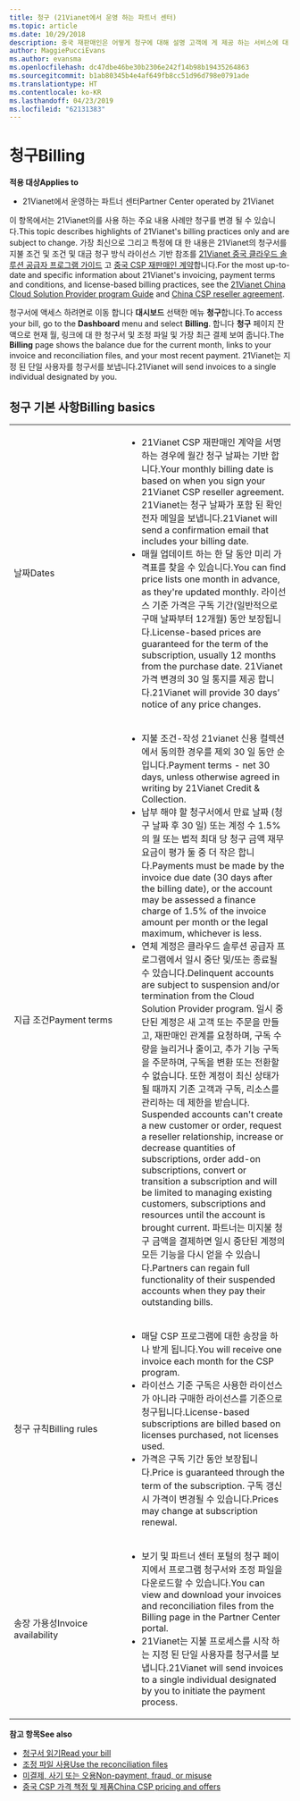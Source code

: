 ```yaml
---
title: 청구 (21Vianet에서 운영 하는 파트너 센터)
ms.topic: article
ms.date: 10/29/2018
description: 중국 재판매인은 어떻게 청구에 대해 설명 고객에 게 제공 하는 서비스에 대 한 합니다.
author: MaggiePucciEvans
ms.author: evansma
ms.openlocfilehash: dc47dbe46be30b2306e242f14b98b19435264863
ms.sourcegitcommit: b1ab80345b4e4af649fb8cc51d96d798e0791ade
ms.translationtype: HT
ms.contentlocale: ko-KR
ms.lasthandoff: 04/23/2019
ms.locfileid: "62131383"
---
```

# <a name="billing"></a><span data-ttu-id="59cbb-103">청구</span><span class="sxs-lookup"><span data-stu-id="59cbb-103">Billing</span></span>

<span data-ttu-id="59cbb-104">**적용 대상**</span><span class="sxs-lookup"><span data-stu-id="59cbb-104">**Applies to**</span></span>

-   <span data-ttu-id="59cbb-105">21Vianet에서 운영하는 파트너 센터</span><span class="sxs-lookup"><span data-stu-id="59cbb-105">Partner Center operated by 21Vianet</span></span>

<span data-ttu-id="59cbb-106">이 항목에서는 21Vianet의를 사용 하는 주요 내용 사례만 청구를 변경 될 수 있습니다.</span><span class="sxs-lookup"><span data-stu-id="59cbb-106">This topic describes highlights of 21Vianet's billing practices only and are subject to change.</span></span> <span data-ttu-id="59cbb-107">가장 최신으로 그리고 특정에 대 한 내용은 21Vianet의 청구서를 지불 조건 및 조건 및 대금 청구 방식 라이선스 기반 참조를 [21Vianet 중국 클라우드 솔루션 공급자 프로그램 가이드](https://www.21vbluecloud.com/office365/SolProv_programguide/) 고 [ 중국 CSP 재판매인 계약](https://www.21vbluecloud.com/office365/ResellerAgr/)합니다.</span><span class="sxs-lookup"><span data-stu-id="59cbb-107">For the most up-to-date and specific information about 21Vianet's invoicing, payment terms and conditions, and license-based billing practices, see the [21Vianet China Cloud Solution Provider program Guide](https://www.21vbluecloud.com/office365/SolProv_programguide/) and [China CSP reseller agreement](https://www.21vbluecloud.com/office365/ResellerAgr/).</span></span>

<span data-ttu-id="59cbb-108">청구서에 액세스 하려면로 이동 합니다 **대시보드** 선택한 메뉴 **청구**합니다.</span><span class="sxs-lookup"><span data-stu-id="59cbb-108">To access your bill, go to the **Dashboard** menu and select **Billing**.</span></span> <span data-ttu-id="59cbb-109">합니다 **청구** 페이지 잔액으로 현재 월, 링크에 대 한 청구서 및 조정 파일 및 가장 최근 결제 보여 줍니다.</span><span class="sxs-lookup"><span data-stu-id="59cbb-109">The **Billing** page shows the balance due for the current month, links to your invoice and reconciliation files, and your most recent payment.</span></span> <span data-ttu-id="59cbb-110">21Vianet는 지정 된 단일 사용자를 청구서를 보냅니다.</span><span class="sxs-lookup"><span data-stu-id="59cbb-110">21Vianet will send invoices to a single individual designated by you.</span></span> 


## <a name="billing-basics"></a><span data-ttu-id="59cbb-111">청구 기본 사항</span><span class="sxs-lookup"><span data-stu-id="59cbb-111">Billing basics</span></span>


<table>
<colgroup>
<col width="40%" />
<col width="60%" />
</colgroup>
<tbody>
<tr class="odd">
<td><span data-ttu-id="59cbb-112">날짜</span><span class="sxs-lookup"><span data-stu-id="59cbb-112">Dates</span></span></td>
<td><ul>
<li><span data-ttu-id="59cbb-113">21Vianet CSP 재판매인 계약을 서명 하는 경우에 월간 청구 날짜는 기반 합니다.</span><span class="sxs-lookup"><span data-stu-id="59cbb-113">Your monthly billing date is based on when you sign your 21Vianet CSP reseller agreement.</span></span> <span data-ttu-id="59cbb-114">21Vianet는 청구 날짜가 포함 된 확인 전자 메일을 보냅니다.</span><span class="sxs-lookup"><span data-stu-id="59cbb-114">21Vianet will send a confirmation email that includes your billing date.</span></span></li>
<li><span data-ttu-id="59cbb-115">매월 업데이트 하는 한 달 동안 미리 가격표를 찾을 수 있습니다.</span><span class="sxs-lookup"><span data-stu-id="59cbb-115">You can find price lists one month in advance, as they're updated monthly.</span></span> <span data-ttu-id="59cbb-116">라이선스 기준 가격은 구독 기간(일반적으로 구매 날짜부터 12개월) 동안 보장됩니다.</span><span class="sxs-lookup"><span data-stu-id="59cbb-116">License-based prices are guaranteed for the term of the subscription, usually 12 months from the purchase date.</span></span> <span data-ttu-id="59cbb-117">21Vianet 가격 변경의 30 일 통지를 제공 합니다.</span><span class="sxs-lookup"><span data-stu-id="59cbb-117">21Vianet will provide 30 days’ notice of any price changes.</span></span></li>
</ul></td>
</tr>
<tr class="even">
<td><span data-ttu-id="59cbb-118">지급 조건</span><span class="sxs-lookup"><span data-stu-id="59cbb-118">Payment terms</span></span></td>
<td><ul>
<li><span data-ttu-id="59cbb-119">지불 조건-작성 21vianet 신용 컬렉션에서 동의한 경우를 제외 30 일 동안 순입니다.</span><span class="sxs-lookup"><span data-stu-id="59cbb-119">Payment terms - net 30 days, unless otherwise agreed in writing by 21Vianet Credit & Collection.</span></span></li>
<li><span data-ttu-id="59cbb-120">납부 해야 할 청구서에서 만료 날짜 (청구 날짜 후 30 일) 또는 계정 수 1.5%의 월 또는 법적 최대 당 청구 금액 재무 요금이 평가 둘 중 더 작은 합니다.</span><span class="sxs-lookup"><span data-stu-id="59cbb-120">Payments must be made by the invoice due date (30 days after the billing date), or the account may be assessed a finance charge of 1.5% of the invoice amount per month or the legal maximum, whichever is less.</span></span></li>
<li><span data-ttu-id="59cbb-121">연체 계정은 클라우드 솔루션 공급자 프로그램에서 일시 중단 및/또는 종료될 수 있습니다.</span><span class="sxs-lookup"><span data-stu-id="59cbb-121">Delinquent accounts are subject to suspension and/or termination from the Cloud Solution Provider program.</span></span> <span data-ttu-id="59cbb-122">일시 중단된 계정은 새 고객 또는 주문을 만들고, 재판매인 관계를 요청하며, 구독 수량을 늘리거나 줄이고, 추가 기능 구독을 주문하며, 구독을 변환 또는 전환할 수 없습니다. 또한 계정이 최신 상태가 될 때까지 기존 고객과 구독, 리소스를 관리하는 데 제한을 받습니다. </span><span class="sxs-lookup"><span data-stu-id="59cbb-122">Suspended accounts can't create a new customer or order, request a reseller relationship, increase or decrease quantities of subscriptions, order add-on subscriptions, convert or transition a subscription and will be limited to managing existing customers, subscriptions and resources until the account is brought current.</span></span> <span data-ttu-id="59cbb-123">파트너는 미지불 청구 금액을 결제하면 일시 중단된 계정의 모든 기능을 다시 얻을 수 있습니다.</span><span class="sxs-lookup"><span data-stu-id="59cbb-123">Partners can regain full functionality of their suspended accounts when they pay their outstanding bills.</span></span></li>
</ul></td>
</tr>
<tr class="odd">
<td><span data-ttu-id="59cbb-124">청구 규칙</span><span class="sxs-lookup"><span data-stu-id="59cbb-124">Billing rules</span></span></td>
<td><ul>
<li><span data-ttu-id="59cbb-125">매달 CSP 프로그램에 대한 송장을 하나 받게 됩니다.</span><span class="sxs-lookup"><span data-stu-id="59cbb-125">You will receive one invoice each month for the CSP program.</span></span></li>
<li><span data-ttu-id="59cbb-126">라이선스 기준 구독은 사용한 라이선스가 아니라 구매한 라이선스를 기준으로 청구됩니다.</span><span class="sxs-lookup"><span data-stu-id="59cbb-126">License-based subscriptions are billed based on licenses purchased, not licenses used.</span></span></li>
<li><span data-ttu-id="59cbb-127">가격은 구독 기간 동안 보장됩니다.</span><span class="sxs-lookup"><span data-stu-id="59cbb-127">Price is guaranteed through the term of the subscription.</span></span> <span data-ttu-id="59cbb-128">구독 갱신 시 가격이 변경될 수 있습니다.</span><span class="sxs-lookup"><span data-stu-id="59cbb-128">Prices may change at subscription renewal.</span></span></li>
</ul></td>
</tr>
<tr class="even">
<td><span data-ttu-id="59cbb-129">송장 가용성</span><span class="sxs-lookup"><span data-stu-id="59cbb-129">Invoice availability</span></span></td>
<td><ul>
<li><span data-ttu-id="59cbb-130">보기 및 파트너 센터 포털의 청구 페이지에서 프로그램 청구서와 조정 파일을 다운로드할 수 있습니다.</span><span class="sxs-lookup"><span data-stu-id="59cbb-130">You can view and download your invoices and reconciliation files from the Billing page in the Partner Center portal.</span></span></li>
<li><span data-ttu-id="59cbb-131">21Vianet는 지불 프로세스를 시작 하는 지정 된 단일 사용자를 청구서를 보냅니다.</span><span class="sxs-lookup"><span data-stu-id="59cbb-131">21Vianet will send invoices to a single individual designated by you to initiate the payment process.</span></span></li>
</ul></td>
</tr>
</tbody>
</table>

<span data-ttu-id="59cbb-132">**참고 항목**</span><span class="sxs-lookup"><span data-stu-id="59cbb-132">**See also**</span></span> 
-   [<span data-ttu-id="59cbb-133">청구서 읽기</span><span class="sxs-lookup"><span data-stu-id="59cbb-133">Read your bill</span></span>](read-your-bill.md)
-   [<span data-ttu-id="59cbb-134">조정 파일 사용</span><span class="sxs-lookup"><span data-stu-id="59cbb-134">Use the reconciliation files</span></span>](use-the-reconciliation-files.md)
-   [<span data-ttu-id="59cbb-135">미결제, 사기 또는 오용</span><span class="sxs-lookup"><span data-stu-id="59cbb-135">Non-payment, fraud, or misuse</span></span>](non-payment-fraud-or-misuse.md)
-   [<span data-ttu-id="59cbb-136">중국 CSP 가격 책정 및 제품</span><span class="sxs-lookup"><span data-stu-id="59cbb-136">China CSP pricing and offers</span></span>](see-offers-and-pricing.md)

